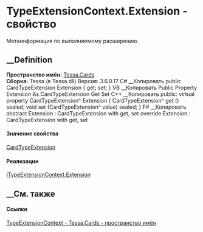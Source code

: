 # TypeExtensionContext.Extension - свойство
Метаинформация по выполняемому расширению.
##  __Definition
 **Пространство имён:** [Tessa.Cards](N_Tessa_Cards.htm)  
 **Сборка:** Tessa (в Tessa.dll) Версия: 3.6.0.17
C# __Копировать
     public CardTypeExtension Extension { get; set; }
VB __Копировать
     Public Property Extension As CardTypeExtension
    	Get
    	Set
C++ __Копировать
     public:
    virtual property CardTypeExtension^ Extension {
    	CardTypeExtension^ get () sealed;
    	void set (CardTypeExtension^ value) sealed;
    }
F# __Копировать
     abstract Extension : CardTypeExtension with get, set
    override Extension : CardTypeExtension with get, set
#### Значение свойства
[CardTypeExtension](T_Tessa_Cards_CardTypeExtension.htm)
#### Реализации
[ITypeExtensionContext.Extension](P_Tessa_Cards_ITypeExtensionContext_Extension.htm)  
##  __См. также
#### Ссылки
[TypeExtensionContext - ](T_Tessa_Cards_TypeExtensionContext.htm)
[Tessa.Cards - пространство имён](N_Tessa_Cards.htm)
